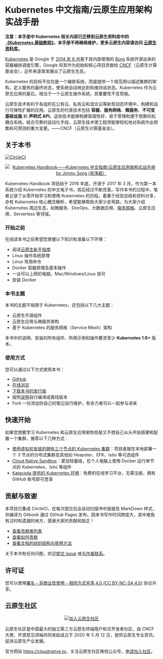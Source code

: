 # Kubernetes 中文指南/云原生应用架构实战手册

**注意：本手册中 Kubernetes 相关内容已迁移到云原生资料库中的 [《Kubernetes 基础教程》](https://lib.jimmysong.io/kubernetes-handbook)，本手册不再继续维护，更多云原生内容请访问 [云原生资料库](https://lib.jimmysong.io)。**

[Kubernetes](http://kubernetes.io) 是 Google 于 [2014 年 6 月](https://jimmysong.io/cloud-native/note/open-source/)基于其内部使用的 [Borg](https://research.google.com/pubs/pub43438.html) 系统开源出来的容器编排调度引擎，Google 将其作为初始和核心项目贡献给 [CNCF](https://cncf.io)（云原生计算基金会），近年来逐渐发展出了云原生生态。

Kubernetes 的目标不仅仅是一个编排系统，而是提供一个规范用以描述集群的架构，定义服务的最终状态，使系统自动地达到和维持该状态。Kubernetes 作为云原生应用的基石，相当于一个云原生操作系统，其重要性不言而喻。

云原生技术有利于各组织在公有云、私有云和混合云等新型动态环境中，构建和运行可弹性扩展的应用。云原生的代表技术包括 **容器**、**服务网格**、**微服务**、**不可变基础设施** 和 **声明式 API**。这些技术能够构建容错性好、易于管理和便于观察的松耦合系统。结合可靠的自动化手段，云原生技术使工程师能够轻松地对系统作出频繁和可预测的重大变更。——CNCF（云原生计算基金会）。

## 关于本书

<p align="left">
  <a href="https://circleci.com/gh/rootsongjc/kubernetes-handbook/tree/master">
    <img src="https://circleci.com/gh/rootsongjc/kubernetes-handbook/tree/master.svg?style=svg" alt="CircleCI"/>
  </a>
</p>
<p align="center">
  <a href="https://jimmysong.io/kubernetes-handbook/">
    <img src="images/cover-thumbnail.jpg" title="Kubernetes Handbook——Kubernetes 中文指南/云原生应用架构实战手册 by Jimmy Song（宋净超）" alt="Kubernetes Handbook——Kubernetes 中文指南/云原生应用架构实战手册 by Jimmy Song (宋净超）">
  </a>
</p>


Kubernetes Handbook 项目始于 2016 年底，开源于 2017 年 3 月，作为第一本系统介绍 Kubernetes 的中文电子书，其后经过不断完善。写作本书的过程中，笔者记录了从零开始学习和使用 Kubernetes 的历程，着重于经验总结和资料分享，亦有 Kubernetes 核心概念解析，希望能够帮助大家少走弯路，为大家介绍 Kubernetes 周边生态，如微服务、DevOps、大数据应用、[服务网格](https://jimmysong.io/blog/what-is-a-service-mesh/)、云原生应用、Serverless 等领域。

### 开始之前

在阅读本书之前希望您掌握以下知识和准备以下环境：

- 阅读[云原生新手指南](cloud-native/quick-start.md)
- Linux 操作系统原理
- Linux 常用命令
- Docker 容器原理及基本操作
- 一台可以上网的电脑，Mac/Windows/Linux 皆可
- 安装 Docker

### 本书主题

本书的主题不局限于 Kubernetes，还包括以下几大主题：

- 云原生开源组件
- 云原生应用与微服务架构
- 基于 Kubernetes 的服务网格（Service Mesh）架构

本书中的说明、安装的所有组件、所用示例和操作要求至少 **Kubernetes 1.6+** 版本。

### 使用方式

您可以通过以下方式使用本书：

- [GitHub](https://github.com/rootsongjc/kubernetes-handbook)
- [在线浏览](https://jimmysong.io/kubernetes-handbook/)
- [下载本书的发行版](https://github.com/rootsongjc/kubernetes-handbook/releases)
- 按照[说明](https://github.com/rootsongjc/kubernetes-handbook/blob/master/CODE_OF_CONDUCT.md)自行编译成离线版本
- Fork 一份添加你自己的笔记自行维护，有余力者可以一起参与进来

## 快速开始

如果您想要学习 Kubernetes 和云原生应用架构但是又不想自己从头开始搭建和配置一个集群，推荐以下几种方式：

- [使用虚拟机安装的拥有三个节点的 Kubernetes 集群](https://github.com/rootsongjc/kubernetes-vagrant-centos-cluster)：项目直接在本地部署一个 3 节点的分布式集群及其他如 Heapster、EFK、Istio 等可选组件
- [Cloud Native Sandbox](https://github.com/rootsongjc/cloud-native-sandbox)：更加轻量级，在个人电脑上使用 Docker 运行单节点的 Kubernetes、Istio 等组件
- [Katacoda 提供的 Kubernetes 环境](https://katacoda.com/kubernetes)：免费的在线学习平台，无需注册，拥有 GitHub 账号即可登录

## 贡献与致谢

本项目已集成 CircleCI，在每次提交后会自动扫描书中链接及 MarkDown 样式，并编译为 Gitbook 通过 GitHub Pages 发布。因本书写作时间跨度大，其中难免有过时和遗漏的地方，感谢大家的贡献和指正！

- [查看贡献者列表](https://github.com/rootsongjc/kubernetes-handbook/graphs/contributors)
- [查看如何贡献](https://github.com/rootsongjc/kubernetes-handbook/blob/master/CONTRIBUTING.md)
- [查看文档的组织结构与使用方法](https://github.com/rootsongjc/kubernetes-handbook/blob/master/CODE_OF_CONDUCT.md)

关于本书有任何问题，欢迎[提交 Issue](https://github.com/rootsongjc/kubernetes-handbook/issues/new) 或[与作者联系](https://jimmysong.io/contact/)。

## 许可证

您可以使用[署名 - 非商业性使用 - 相同方式共享 4.0 (CC BY-NC-SA 4.0)](https://creativecommons.org/licenses/by-nc-sa/4.0/deed.zh)  协议共享。

## 云原生社区

<p align="center">
  <a href="https://mp.weixin.qq.com/s/ppDxLapuFwo3isEpg3zfUQ">
    <img src="./images/wechat.jpg" alt="加入云原生社区" title="加入云原生社区">
  </a>
</p>

云原生社区是中国最大的独立第三方云原生终端用户和泛开发者社区，由 CNCF 大使、开源意见领袖共同发起成立于 2020 年 5 月 12 日，提供云原生专业资讯，促进云原生产业发展。

官方网站 <https://cloudnative.to>，关注云原生社区微信公众号，[申请加入社区](https://mp.weixin.qq.com/s/ppDxLapuFwo3isEpg3zfUQ)。
